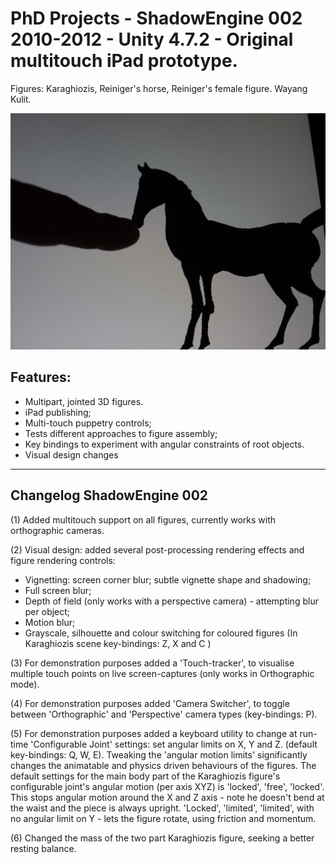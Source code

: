 # PhD Projects - ShadowEngine 002 2010-2012 - Unity 4.7.2 - Original multitouch iPad prototype.

Figures: Karaghiozis, Reiniger's horse, Reiniger's female figure. Wayang Kulit.

![screenshot](screenshot.png)

## Features: 

* Multipart, jointed 3D figures. 
* iPad publishing; 
* Multi-touch puppetry controls;
* Tests different approaches to figure assembly;
* Key bindings to experiment with angular constraints of root objects.
* Visual design changes


---- 

Changelog ShadowEngine 002
----

(1) Added multitouch support on all figures, currently works with orthographic cameras.

(2) Visual design: added several post-processing rendering effects and figure rendering controls:

* Vignetting: screen corner blur; subtle vignette shape and shadowing;
* Full screen blur;
* Depth of field (only works with a perspective camera) - attempting blur per object;
* Motion blur;
* Grayscale, silhouette and colour switching for coloured figures (In Karaghiozis scene key-bindings: Z, X and C )

(3) For demonstration purposes added a 'Touch-tracker', to visualise multiple touch points on live screen-captures (only works in Orthographic mode).

(4) For demonstration purposes added 'Camera Switcher', to toggle between 'Orthographic' and 'Perspective' camera types (key-bindings: P).

(5) For demonstration purposes added a keyboard utility to change at run-time 'Configurable Joint' settings: set angular limits on X, Y and Z. (default key-bindings: Q, W, E). Tweaking the 'angular motion limits' significantly changes the animatable and physics driven behaviours of the figures. The default settings for the main body part of the Karaghiozis figure's configurable joint's angular motion (per axis XYZ) is 'locked', 'free', 'locked'. This stops angular motion around the X and Z axis - note he doesn't bend at the waist and the piece is always upright. 'Locked', 'limited', 'limited', with no angular limit on Y - lets the figure rotate, using friction and momentum.

(6) Changed the mass of the two part Karaghiozis figure, seeking a better resting balance.